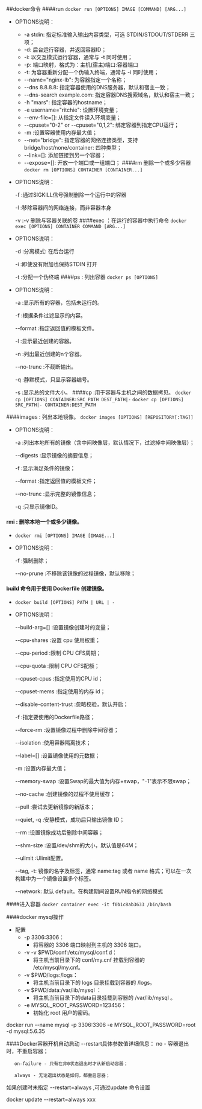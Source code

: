 ##docker命令 
####run
```docker run [OPTIONS] IMAGE [COMMAND] [ARG...]```
*   OPTIONS说明：
    *   -a stdin: 指定标准输入输出内容类型，可选 STDIN/STDOUT/STDERR 三项；
    *   -d: 后台运行容器，并返回容器ID；
    *   -i: 以交互模式运行容器，通常与 -t 同时使用；
    *   -p: 端口映射，格式为：主机(宿主)端口:容器端口
    *   -t: 为容器重新分配一个伪输入终端，通常与 -i 同时使用；
    *   --name="nginx-lb": 为容器指定一个名称；
    *   --dns 8.8.8.8: 指定容器使用的DNS服务器，默认和宿主一致；
    *   --dns-search example.com: 指定容器DNS搜索域名，默认和宿主一致；
    *   -h "mars": 指定容器的hostname；
    *   -e username="ritchie": 设置环境变量；
    *   --env-file=[]: 从指定文件读入环境变量；
    *   --cpuset="0-2" or --cpuset="0,1,2": 绑定容器到指定CPU运行；
    *   -m :设置容器使用内存最大值；
    *   --net="bridge": 指定容器的网络连接类型，支持 bridge/host/none/container: 四种类型；
    *   --link=[]: 添加链接到另一个容器；
    *   --expose=[]: 开放一个端口或一组端口；
####rm 删除一个或多少容器
```docker rm [OPTIONS] CONTAINER [CONTAINER...]```
*   OPTIONS说明：
    
    -f :通过SIGKILL信号强制删除一个运行中的容器
    
    -l :移除容器间的网络连接，而非容器本身
    
    -v :-v 删除与容器关联的卷
####exec ：在运行的容器中执行命令
```docker exec [OPTIONS] CONTAINER COMMAND [ARG...]```
*   OPTIONS说明：
    
    -d :分离模式: 在后台运行
    
    -i :即使没有附加也保持STDIN 打开
    
    -t :分配一个伪终端
####ps : 列出容器
```docker ps [OPTIONS]```
*   OPTIONS说明：
    
    -a :显示所有的容器，包括未运行的。
    
    -f :根据条件过滤显示的内容。
    
    --format :指定返回值的模板文件。
    
    -l :显示最近创建的容器。
    
    -n :列出最近创建的n个容器。
    
    --no-trunc :不截断输出。
    
    -q :静默模式，只显示容器编号。
    
    -s :显示总的文件大小。
####cp :用于容器与主机之间的数据拷贝。
    ```docker cp [OPTIONS] CONTAINER:SRC_PATH DEST_PATH|-```
    ```docker cp [OPTIONS] SRC_PATH|- CONTAINER:DEST_PATH ```

####images : 列出本地镜像。
    ```docker images [OPTIONS] [REPOSITORY[:TAG]]```
*   OPTIONS说明：
    
    -a :列出本地所有的镜像（含中间映像层，默认情况下，过滤掉中间映像层）；
    
    --digests :显示镜像的摘要信息；
    
    -f :显示满足条件的镜像；
    
    --format :指定返回值的模板文件；
    
    --no-trunc :显示完整的镜像信息；
    
    -q :只显示镜像ID。

#### rmi : 删除本地一个或多少镜像。
*   ```docker rmi [OPTIONS] IMAGE [IMAGE...]```
*   OPTIONS说明：
    
    -f :强制删除；
    
    --no-prune :不移除该镜像的过程镜像，默认移除；
    
#### build 命令用于使用 Dockerfile 创建镜像。
*   ```docker build [OPTIONS] PATH | URL | -```
*   OPTIONS说明：
    
    --build-arg=[] :设置镜像创建时的变量；
    
    --cpu-shares :设置 cpu 使用权重；
    
    --cpu-period :限制 CPU CFS周期；
    
    --cpu-quota :限制 CPU CFS配额；
    
    --cpuset-cpus :指定使用的CPU id；
    
    --cpuset-mems :指定使用的内存 id；
    
    --disable-content-trust :忽略校验，默认开启；
    
    -f :指定要使用的Dockerfile路径；
    
    --force-rm :设置镜像过程中删除中间容器；
    
    --isolation :使用容器隔离技术；
    
    --label=[] :设置镜像使用的元数据；
    
    -m :设置内存最大值；
    
    --memory-swap :设置Swap的最大值为内存+swap，"-1"表示不限swap；
    
    --no-cache :创建镜像的过程不使用缓存；
    
    --pull :尝试去更新镜像的新版本；
    
    --quiet, -q :安静模式，成功后只输出镜像 ID；
    
    --rm :设置镜像成功后删除中间容器；
    
    --shm-size :设置/dev/shm的大小，默认值是64M；
    
    --ulimit :Ulimit配置。
    
    --tag, -t: 镜像的名字及标签，通常 name:tag 或者 name 格式；可以在一次构建中为一个镜像设置多个标签。
    
    --network: 默认 default。在构建期间设置RUN指令的网络模式

####进入容器
```docker container exec -it f0b1c8ab3633 /bin/bash```

####docker mysql操作
*   配置
    *   -p 3306:3306：
        *   将容器的 3306 端口映射到主机的 3306 端口。
    *   -v -v $PWD/conf:/etc/mysql/conf.d：
        *   将主机当前目录下的 conf/my.cnf 挂载到容器的 /etc/mysql/my.cnf。
    *   -v $PWD/logs:/logs：
        *   将主机当前目录下的 logs 目录挂载到容器的 /logs。
    *   -v $PWD/data:/var/lib/mysql ：
        *   将主机当前目录下的data目录挂载到容器的 /var/lib/mysql 。
    *   -e MYSQL_ROOT_PASSWORD=123456：
        *   初始化 root 用户的密码。
        
docker run --name mysql -p 3306:3306 -e MYSQL_ROOT_PASSWORD=root -d mysql:5.6.35



####Docker容器开机自动启动
   --restart具体参数值详细信息：
       no -  容器退出时，不重启容器；

       on-failure - 只有在非0状态退出时才从新启动容器；

       always - 无论退出状态是如何，都重启容器；




如果创建时未指定 --restart=always ,可通过update 命令设置

docker update --restart=always xxx

